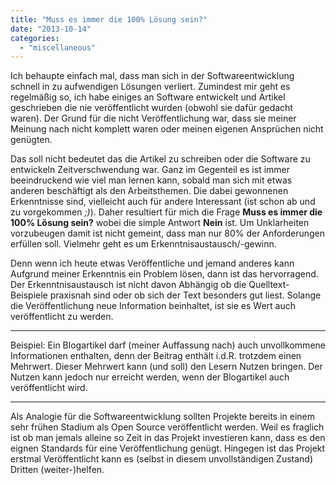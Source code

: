 ```yaml
---
title: "Muss es immer die 100% Lösung sein?"
date: "2013-10-14"
categories: 
  - "miscellaneous"
---
```


Ich behaupte einfach mal, dass man sich in der Softwareentwicklung schnell in zu aufwendigen Lösungen verliert. Zumindest mir geht es regelmäßig so, ich habe einiges an Software entwickelt und Artikel geschrieben die nie veröffentlicht wurden (obwohl sie dafür gedacht waren). Der Grund für die nicht Veröffentlichung war, dass sie meiner Meinung nach nicht komplett waren oder meinen eigenen Ansprüchen nicht genügten.

Das soll nicht bedeutet das die Artikel zu schreiben oder die Software zu entwickeln Zeitverschwendung war. Ganz im Gegenteil es ist immer beeindruckend wie viel man lernen kann, sobald man sich mit etwas anderen beschäftigt als den Arbeitsthemen. Die dabei gewonnenen Erkenntnisse sind, vielleicht auch für andere Interessant (ist schon ab und zu vorgekommen _;)_). Daher resultiert für mich die Frage **Muss es immer die 100% Lösung sein?** wobei die simple Antwort **Nein** ist. Um Unklarheiten vorzubeugen damit ist nicht gemeint, dass man nur 80% der Anforderungen erfüllen soll. Vielmehr geht es um Erkenntnisaustausch/-gewinn.

Denn wenn ich heute etwas Veröffentliche und jemand anderes kann Aufgrund meiner Erkenntnis ein Problem lösen, dann ist das hervorragend. Der Erkenntnisaustausch ist nicht davon Abhängig ob die Quelltext-Beispiele praxisnah sind oder ob sich der Text besonders gut liest. Solange die Veröffentlichung neue Information beinhaltet, ist sie es Wert auch veröffentlicht zu werden.

* * *

Beispiel: Ein Blogartikel darf (meiner Auffassung nach) auch unvollkommene Informationen enthalten, denn der Beitrag enthält i.d.R. trotzdem einen Mehrwert. Dieser Mehrwert kann (und soll) den Lesern Nutzen bringen. Der Nutzen kann jedoch nur erreicht werden, wenn der Blogartikel auch veröffentlicht wird.

* * *

Als Analogie für die Softwareentwicklung sollten Projekte bereits in einem sehr frühen Stadium als Open Source veröffentlicht werden. Weil es fraglich ist ob man jemals alleine so Zeit in das Projekt investieren kann, dass es den eignen Standards für eine Veröffentlichung genügt. Hingegen ist das Projekt erstmal Veröffentlicht kann es (selbst in diesem unvollständigen Zustand) Dritten (weiter-)helfen.
